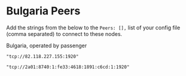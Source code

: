 # Bulgaria Peers

Add the strings from the below to the `Peers: [],` list of your config file (comma separated) to connect to these nodes.

Bulgaria, operated by passenger

`"tcp://82.118.227.155:1920"`

`"tcp://2a01:8740:1:fe33:4618:1891:c6cd:1:1920"`
